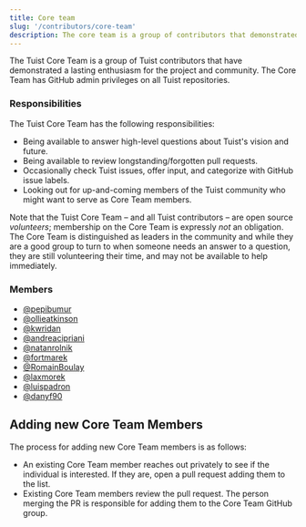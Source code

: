 ```yaml
---
title: Core team
slug: '/contributors/core-team'
description: The core team is a group of contributors that demonstrated a lasting enthusiasm for the project and the community. This document contains who they are, what are their responsibilities, and what's the process for adding new members.
---
```


The Tuist Core Team is a group of Tuist contributors that have demonstrated a lasting enthusiasm for the project and community. The Core Team has GitHub admin privileges on all Tuist repositories.

### Responsibilities

The Tuist Core Team has the following responsibilities:

- Being available to answer high-level questions about Tuist's vision and future.
- Being available to review longstanding/forgotten pull requests.
- Occasionally check Tuist issues, offer input, and categorize with GitHub issue labels.
- Looking out for up-and-coming members of the Tuist community who might want to serve as Core Team members.

Note that the Tuist Core Team – and all Tuist contributors – are open source _volunteers_; membership on the Core Team is expressly _not_ an obligation. The Core Team is distinguished as leaders in the community and while they are a good group to turn to when someone needs an answer to a question, they are still volunteering their time, and may not be available to help immediately.

### Members

- [@pepibumur](https://github.com/pepibumur)
- [@ollieatkinson](https://github.com/ollieatkinson)
- [@kwridan](https://github.com/kwridan)
- [@andreacipriani](https://github.com/andreacipriani)
- [@natanrolnik](https://github.com/natanrolnik)
- [@fortmarek](https://github.com/fortmarek)
- [@RomainBoulay](https://github.com/RomainBoulay)
- [@laxmorek](https://github.com/laxmorek)
- [@luispadron](https://github.com/luispadron)
- [@danyf90](https://github.com/danyf90)

## Adding new Core Team Members

The process for adding new Core Team members is as follows:

- An existing Core Team member reaches out privately to see if the individual is interested. If they are, open a pull request adding them to the list.
- Existing Core Team members review the pull request. The person merging the PR is responsible for adding them to the Core Team GitHub group.

